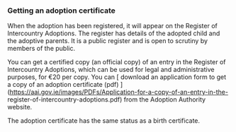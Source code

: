 ###  Getting an adoption certificate

When the adoption has been registered, it will appear on the Register of
Intercountry Adoptions. The register has details of the adopted child and the
adoptive parents. It is a public register and is open to scrutiny by members
of the public.

You can get a certified copy (an official copy) of an entry in the Register of
Intercountry Adoptions, which can be used for legal and administrative
purposes, for €20 per copy. You can [ download an application form to get a
copy of an adoption certificate (pdf)
](https://aai.gov.ie/images/PDFs/Application-for-a-copy-of-an-entry-in-the-
register-of-intercountry-adoptions.pdf) from the Adoption Authority website.

The adoption certificate has the same status as a birth certificate.
